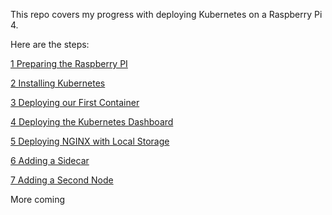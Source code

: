 This repo covers my progress with deploying Kubernetes on a Raspberry Pi 4.

Here are the steps:

[1 Preparing the Raspberry PI](1-Preparing-the-PI.md)

[2 Installing Kubernetes](2-Installing-Kubernetes.md)

[3 Deploying our First Container](3-Deploying-first-container.md)

[4 Deploying the Kubernetes Dashboard](4-Deploying-kubernetes-dashboard.md)

[5 Deploying NGINX with Local Storage](5-Deploying-nginx-with-local-storage.md)

[6 Adding a Sidecar](6-Adding-sidecar.md)

[7 Adding a Second Node](7-Adding-second-node.md)

More coming
